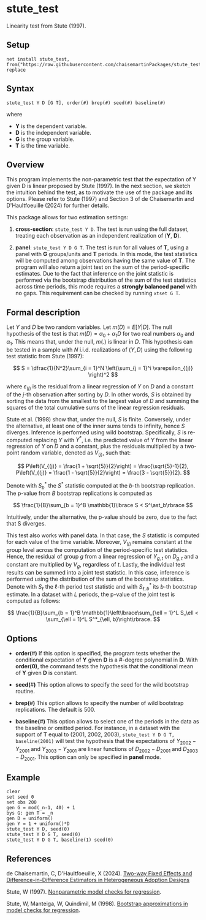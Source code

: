 # stute_test

Linearity test from Stute (1997).

## Setup

```
net install stute_test, from("https://raw.githubusercontent.com/chaisemartinPackages/stute_test/main/Stata/dist") replace
```

## Syntax

```
stute_test Y D [G T], order(#) brep(#) seed(#) baseline(#)
```

where

+ **Y** is the dependent variable.
+ **D** is the independent variable.
+ **G** is the group variable.
+ **T** is the time variable.

## Overview

This program implements the non-parametric test that the expectation of Y given D is linear proposed by Stute (1997). In the next section, we sketch the intuition behind the test, as to motivate the use of the package and its options. Please refer to Stute (1997) and Section 3 of de Chaisemartin and D'Haultfoeuille (2024) for further details.

This package allows for two estimation settings:

1. **cross-section**: `stute_test Y D`. The test is run using the full dataset, treating each observation as an independent realization of (**Y**, **D**). 

2. **panel**: `stute_test Y D G T`. The test is run for all values of **T**, using a panel with **G** groups/units and **T** periods. In this mode, the test statistics will be computed among observations having the same value of **T**. The program will also return a joint test on the sum of the period-specific estimates. Due to the fact that inference on the joint statistic is performed via the bootstrap distribution of the sum of the test statistics across time periods, this mode requires a **strongly balanced panel** with no gaps. This requirement can be checked by running ```xtset G T```.

## Formal description

Let $Y$ and $D$ be two random variables. Let $m(D) = E[Y|D]$. The null hypothesis of the test is that $m(D) = \alpha_0 + \alpha_1 D$ for two real numbers $\alpha_0$ and $\alpha_1$. This means that, under the null, $m(.)$ is linear in $D$. This hypothesis can be tested in a sample with $N$ i.i.d. realizations of $(Y, D)$ using the following test statistic from Stute (1997):

$$
S = \dfrac{1}{N^2}\sum_{i = 1}^N \left(\sum_{j = 1}^i \varepsilon_{(j)} \right)^2
$$

where $\varepsilon_{(j)}$ is the residual from a linear regression of $Y$ on $D$ and a constant of the $j$-th observation after sorting by $D$. In other words, $S$ is obtained by sorting the data from the smallest to the largest value of $D$ and summing the squares of the total cumulative sums of the linear regression residuals.

Stute et al. (1998) show that, under the null, $S$ is finite. Conversely, under the alternative, at least one of the inner sums tends to infinity, hence $S$ diverges. Inference is performed using wild bootstrap. Specifically, $S$ is re-computed replacing $Y$ with $Y^\ast$, i.e. the predicted value of $Y$ from the linear regression of $Y$ on $D$ and a constant, plus the residuals multiplied by a two-point random variable, denoted as $V_{(j)}$, such that:

$$
P\left(V_{(j)} = \frac{1 + \sqrt{5}}{2}\right) = \frac{\sqrt{5}-1}{2}, P\left(V_{(j)} = \frac{1 - \sqrt{5}}{2}\right) = \frac{3 - \sqrt{5}}{2}.
$$

Denote with $S^{\ast}_b$ the $S^{\ast}$ statistic computed at the $b$-th bootstrap replication. The p-value from $B$ bootstrap replications is computed as 

$$
\frac{1}{B}\sum_{b = 1}^B \mathbb{1}\lbrace S < S^\ast_b\rbrace
$$

Intuitively, under the alternative, the p-value should be zero, due to the fact that S diverges.

This test also works with panel data. In that case, the $S$ statistic is computed for each value of the time variable. Moreover, $V_{(j)}$ remains constant at the group level across the computation of the period-specific test statistics. Hence, the residual of group $g$ from a linear regression of $Y_{g,t}$ on $D_{g,t}$ and a constant are multiplied by $V_g$, regardless of $t$. Lastly, the individual test results can be summed into a joint test statistic. In this case, inference is performed using the distribution of the sum of the bootstrap statistics. Denote with $S_\ell$ the $\ell$-th period test statistic and with $S^\ast_{\ell,b}$ its $b$-th bootstrap estimate. In a dataset with $L$ periods, the p-value of the joint test is computed as follows:

$$
\frac{1}{B}\sum_{b = 1}^B \mathbb{1}\left\lbrace\sum_{\ell = 1}^L S_\ell < \sum_{\ell = 1}^L S^*_{\ell, b}\right\rbrace.
$$

## Options

+ **order(**#**)** If this option is specified, the program tests whether the conditional expectation of **Y** given **D** is a #-degree polynomial in **D**. 
With **order(**0**)**, the command tests the hypothesis that the conditional mean of **Y** given **D** is constant.

+ **seed(**#**)** This option allows to specify the seed for the wild bootstrap routine.

+ **brep(**#**)** This option allows to specify the number of wild bootstrap replications. The default is 500.

+ **baseline(**#**)** This option allows to select one of the periods in the data as the baseline or omitted period. For instance, in a dataset with the support of **T** equal to (2001, 2002, 2003), `stute_test Y D G T, baseline(2001)` will test the hypothesis that the expectations of $Y_{2002} - Y_{2001}$ and $Y_{2003} - Y_{2001}$ are linear functions of $D_{2002} - D_{2001}$ and $D_{2003} - D_{2001}$. This option can only be specified in **panel** mode.

## Example

```
clear
set seed 0
set obs 200
gen G = mod(_n-1, 40) + 1
bys G: gen T = _n
gen D = uniform()
gen Y = 1 + uniform()*D
stute_test Y D, seed(0)
stute_test Y D G T, seed(0)
stute_test Y D G T, baseline(1) seed(0)
```

## References


de Chaisemartin, C, D'Haultfoeuille, X (2024). [Two-way Fixed Effects and Difference-in-Difference Estimators in Heterogeneous Adoption Designs](https://ssrn.com/abstract=4284811)


Stute, W (1997). [Nonparametric model checks for regression](https://www.jstor.org/stable/2242560).

Stute, W, Manteiga, W, Quindimil, M (1998). [Bootstrap approximations in model checks for regression](https://www.tandfonline.com/doi/abs/10.1080/01621459.1998.10474096). 


